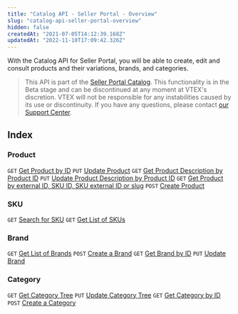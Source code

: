 ```yaml
---
title: "Catalog API - Seller Portal - Overview"
slug: "catalog-api-seller-portal-overview"
hidden: false
createdAt: "2021-07-05T14:12:39.168Z"
updatedAt: "2022-11-10T17:09:42.326Z"
---
```


With the Catalog API for Seller Portal, you will be able to create, edit and consult products and their variations, brands, and categories.

> This API is part of the [Seller Portal Catalog](https://help.vtex.com/en/tutorial/how-the-seller-portal-catalog-works--7pMB6YOt6YQDQQbzFB4Pxp). This functionality is in the Beta stage and can be discontinued at any moment at VTEX's discretion. VTEX will not be responsible for any instabilities caused by its use or discontinuity. If you have any questions, please contact [our Support Center](https://support.vtex.com/hc/en-us/requests).

## Index

### Product

`GET` [Get Product by ID](https://developers.vtex.com/docs/api-reference/catalog-api-seller-portal#get-/api/catalog-seller-portal/products/-productId-)
`PUT` [Update Product](https://developers.vtex.com/docs/api-reference/catalog-api-seller-portal#put-/api/catalog-seller-portal/products/-productId-)
`GET` [Get Product Description by Product ID](https://developers.vtex.com/docs/api-reference/catalog-api-seller-portal#get-/api/catalog-seller-portal/products/-productId-/description)
`PUT` [Update Product Description by Product ID](https://developers.vtex.com/docs/api-reference/catalog-api-seller-portal#put-/api/catalog-seller-portal/products/-productId-/description)
`GET` [Get Product by external ID, SKU ID, SKU external ID or slug](https://developers.vtex.com/docs/api-reference/catalog-api-seller-portal#get-/api/catalog-seller-portal/products/-param-)
`POST` [Create Product](https://developers.vtex.com/docs/api-reference/catalog-api-seller-portal#post-/api/catalog-seller-portal/products)

### SKU

`GET` [Search for SKU](https://developers.vtex.com/docs/api-reference/catalog-api-seller-portal#get-/api/catalog-seller-portal/skus/_search)
`GET` [Get List of SKUs](https://developers.vtex.com/docs/api-reference/catalog-api-seller-portal#get-/api/catalog-seller-portal/skus/ids)

### Brand

`GET` [Get List of Brands](https://developers.vtex.com/docs/api-reference/catalog-api-seller-portal#get-/api/catalog-seller-portal/brands)
`POST` [Create a Brand](https://developers.vtex.com/docs/api-reference/catalog-api-seller-portal#post-/api/catalog-seller-portal/brands)
`GET` [Get Brand by ID](https://developers.vtex.com/docs/api-reference/catalog-api-seller-portal#get-/api/catalog-seller-portal/brands/-brandId-)
`PUT` [Update Brand](https://developers.vtex.com/docs/api-reference/catalog-api-seller-portal#put-/api/catalog-seller-portal/brands/-brandId-)

### Category

`GET` [Get Category Tree](https://developers.vtex.com/docs/api-reference/catalog-api-seller-portal#get-/api/catalog-seller-portal/category-tree)
`PUT` [Update Category Tree](https://developers.vtex.com/docs/api-reference/catalog-api-seller-portal#put-/api/catalog-seller-portal/category-tree)
`GET` [Get Category by ID](https://developers.vtex.com/docs/api-reference/catalog-api-seller-portal#get-/api/catalog-seller-portal/category-tree/categories/-categoryId-)
`POST` [Create a Category](https://developers.vtex.com/docs/api-reference/catalog-api-seller-portal#post-/api/catalog-seller-portal/category-tree/categories)

